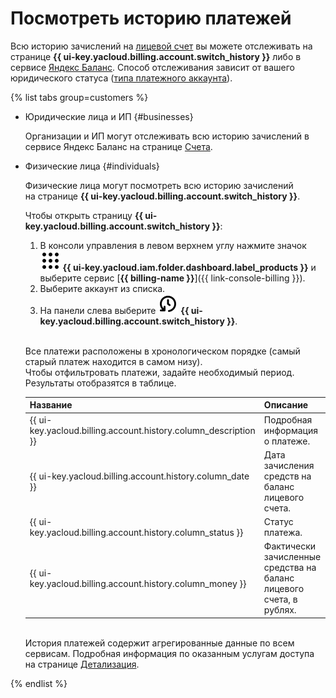 # Посмотреть историю платежей

Всю историю зачислений на [лицевой счет](../concepts/personal-account.md#balance) вы можете отслеживать на странице **{{ ui-key.yacloud.billing.account.switch_history }}** либо в сервисе [Яндекс Баланс](https://yandex.ru/support/balance/operations/find-bill.html). Способ отслеживания зависит от вашего юридического статуса ([типа платежного аккаунта](../concepts/billing-account.md#ba-types)).


{% list tabs group=customers %}
        
- Юридические лица и ИП {#businesses}
  
  Организации и ИП могут отслеживать всю историю зачислений в сервисе Яндекс Баланс на странице [Счета](https://balance.yandex.ru/invoices.xml).
  
- Физические лица {#individuals}
  
  Физические лица могут посмотреть всю историю зачислений на странице **{{ ui-key.yacloud.billing.account.switch_history }}**.

  Чтобы открыть страницу **{{ ui-key.yacloud.billing.account.switch_history }}**:
    1. В консоли управления в левом верхнем углу нажмите значок ![image](../../_assets/console-icons/dots-9.svg) **{{ ui-key.yacloud.iam.folder.dashboard.label_products }}** и выберите сервис [**{{ billing-name }}**]({{ link-console-billing }}).
    1. Выберите аккаунт из списка.
    1. На панели слева выберите ![image](../../_assets/console-icons/clock-arrow-rotate-left.svg) **{{ ui-key.yacloud.billing.account.switch_history }}**.

  <br/>Все платежи расположены в хронологическом порядке (самый старый платеж находится в самом низу).
  <br/>Чтобы отфильтровать платежи, задайте необходимый период. Результаты отобразятся в таблице.
  
    
  Название  | Описание
  ----- | -----
  {{ ui-key.yacloud.billing.account.history.column_description }} | Подробная информация о платеже.
  {{ ui-key.yacloud.billing.account.history.column_date }} | Дата зачисления средств на баланс лицевого счета.
  {{ ui-key.yacloud.billing.account.history.column_status }} | Статус платежа.
  {{ ui-key.yacloud.billing.account.history.column_money }} | Фактически зачисленные средства на баланс лицевого счета, в рублях.
  

  
  <br/>История платежей содержит агрегированные данные по всем сервисам. Подробная информация по оказанным услугам доступа на странице [Детализация](../operations/check-charges.md).
  
{% endlist %}


